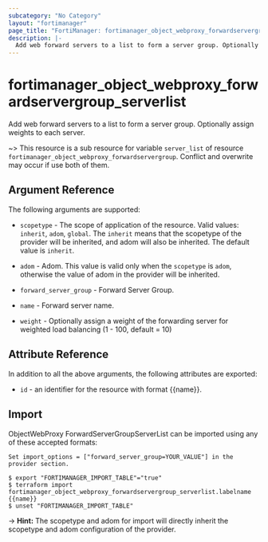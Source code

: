 ```yaml
---
subcategory: "No Category"
layout: "fortimanager"
page_title: "FortiManager: fortimanager_object_webproxy_forwardservergroup_serverlist"
description: |-
  Add web forward servers to a list to form a server group. Optionally assign weights to each server.
---
```


# fortimanager_object_webproxy_forwardservergroup_serverlist
Add web forward servers to a list to form a server group. Optionally assign weights to each server.

~> This resource is a sub resource for variable `server_list` of resource `fortimanager_object_webproxy_forwardservergroup`. Conflict and overwrite may occur if use both of them.



## Argument Reference


The following arguments are supported:

* `scopetype` - The scope of application of the resource. Valid values: `inherit`, `adom`, `global`. The `inherit` means that the scopetype of the provider will be inherited, and adom will also be inherited. The default value is `inherit`.
* `adom` - Adom. This value is valid only when the `scopetype` is `adom`, otherwise the value of adom in the provider will be inherited.
* `forward_server_group` - Forward Server Group.

* `name` - Forward server name.
* `weight` - Optionally assign a weight of the forwarding server for weighted load balancing (1 - 100, default = 10)


## Attribute Reference

In addition to all the above arguments, the following attributes are exported:
* `id` - an identifier for the resource with format {{name}}.

## Import

ObjectWebProxy ForwardServerGroupServerList can be imported using any of these accepted formats:
```
Set import_options = ["forward_server_group=YOUR_VALUE"] in the provider section.

$ export "FORTIMANAGER_IMPORT_TABLE"="true"
$ terraform import fortimanager_object_webproxy_forwardservergroup_serverlist.labelname {{name}}
$ unset "FORTIMANAGER_IMPORT_TABLE"
```
-> **Hint:** The scopetype and adom for import will directly inherit the scopetype and adom configuration of the provider.
